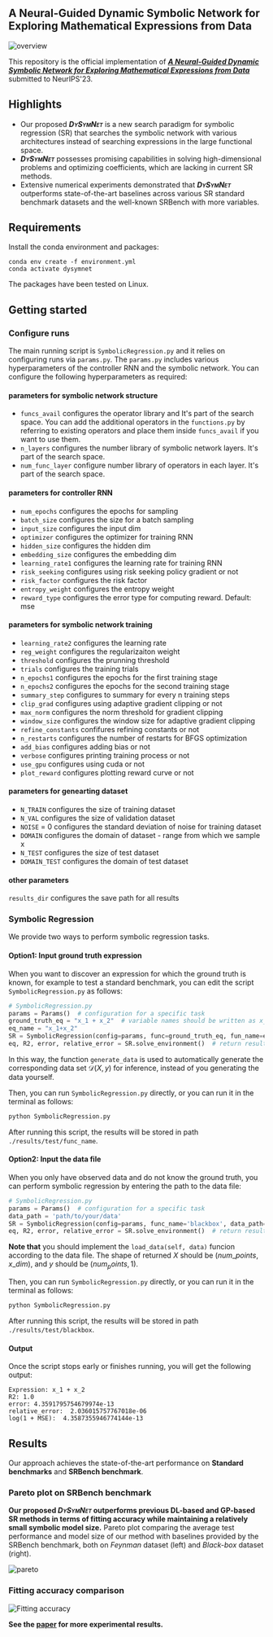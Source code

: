 ## A Neural-Guided Dynamic Symbolic Network for Exploring Mathematical Expressions from Data

![overview](img/Overview.png)

This repository is the official implementation of [***A Neural-Guided Dynamic Symbolic Network for Exploring Mathematical Expressions from Data***](https://openreview.net/forum?id=pTmrk4XPFx) submitted to NeurIPS'23.

## Highlights

- Our proposed ***<span style="font-variant: small-caps;">DySymNet</span>*** is a new search paradigm for symbolic regression (SR) that searches the symbolic network with various architectures instead of searching expressions in the large functional space.
- ***<span style="font-variant: small-caps;">DySymNet</span>*** possesses promising capabilities in solving high-dimensional problems and optimizing coefficients, which are lacking in current SR methods.
- Extensive numerical experiments demonstrated that ***<span style="font-variant: small-caps;">DySymNet</span>*** outperforms state-of-the-art baselines across various SR standard benchmark datasets and the well-known SRBench with more variables.

## Requirements

Install the conda environment and packages:

```setup
conda env create -f environment.yml
conda activate dysymnet
```

The packages have been tested on Linux.

## Getting started

### Configure runs

The main running script is `SymbolicRegression.py` and it relies on configuring runs via `params.py`. The `params.py` includes various hyperparameters of the controller RNN and the symbolic network. You can configure the following hyperparameters as required:

#### parameters for symbolic network structure

- `funcs_avail`  configures the operator library and It's part of the search space. You can add the additional operators in the `functions.py` by referring to existing operators and place them inside `funcs_avail`  if you want to use them.
- `n_layers` configures the number library of symbolic network layers. It's part of the search space.
- `num_func_layer` configure number library of operators in each layer. It's part of the search space.

#### parameters for controller RNN

- `num_epochs`  configures the epochs for sampling
- `batch_size`  configures the size for a batch sampling
- `input_size`  configures the input dim
- `optimizer`  configures the optimizer for training RNN
- `hidden_size`  configures the hidden dim
- `embedding_size`  configures the embedding dim
- `learning_rate1`  configures the learning rate for training RNN
- `risk_seeking`  configures using risk seeking policy gradient or not
- `risk_factor`  configures the risk factor
- `entropy_weight`  configures the entropy weight
- `reward_type`  configures the error type for computing reward. Default: mse

#### parameters for symbolic network training

- `learning_rate2` configures the learning rate
- `reg_weight`  configures the regularizaiton weight
- `threshold`  configures the prunning threshold
- `trials`  configures the training trials
- `n_epochs1`  configures the epochs for the first training stage
- `n_epochs2`  configures the epochs for the second training stage
- `summary_step`  configures to summary for every n training steps
- `clip_grad`  configures using adaptive gradient clipping or not
- `max_norm` configures the norm threshold for gradient clipping
- `window_size`  configures the window size for adaptive gradient clipping
- `refine_constants`  confifures refining constants or not
- `n_restarts`  configures the number of restarts for BFGS optimization
- `add_bias`  configures adding bias or not
- `verbose`  configures printing training process or not
- `use_gpu`  configures using cuda or not
- `plot_reward`  configures plotting reward curve or not

#### parameters for genearting dataset

- `N_TRAIN`  configures the size of training dataset
- `N_VAL`  configures the size of validation dataset
- `NOISE` = 0  configures the standard deviation of noise for training dataset
- `DOMAIN`  configures the domain of dataset - range from which we sample x
- `N_TEST`  configures the size of test dataset
- `DOMAIN_TEST`  configures the domain of test dataset

#### other parameters

`results_dir` configures the save path for all results

### Symbolic Regression

We provide two ways to perform symbolic regression tasks.

#### Option1: Input ground truth expression

When you want to discover an expression for which the ground truth is known, for example to test a standard benchmark, you can edit the script `SymbolicRegression.py`  as follows:

```python
# SymbolicRegression.py
params = Params()  # configuration for a specific task
ground_truth_eq = "x_1 + x_2"  # variable names should be written as x_i, where i>=1.
eq_name = "x_1+x_2"
SR = SymbolicRegression(config=params, func=ground_truth_eq, fun_name=eq_name)  # A new folder named "func_name" will be created to store the result files.
eq, R2, error, relative_error = SR.solve_environment()  # return results
```

In this way, the function `generate_data` is used to automatically generate the corresponding data set $\mathcal{D}(X, y)$ for inference, instead of you generating the data yourself.

Then, you can run `SymbolicRegression.py` directly, or you can run it in the terminal as follows:

```python
python SymbolicRegression.py
```

After running this script, the results will be stored in path `./results/test/func_name`.

#### Option2: Input the data file

When you only have observed data and do not know the ground truth, you can perform symbolic regression by entering the path to the data file:

```python
# SymbolicRegression.py
params = Params()  # configuration for a specific task
data_path = 'path/to/your/data'
SR = SymbolicRegression(config=params, func_name='blackbox', data_path=data_path)  # you can rename the func_name as any other you want.
eq, R2, error, relative_error = SR.solve_environment()  # return results
```

**Note that** you should implement the `load_data(self, data)` funcion according to the data file. The shape  of returned $X$ should be $(num\_points, x\_dim)$, and $y$ should be $(num_points, 1)$.

Then, you can run `SymbolicRegression.py` directly, or you can run it in the terminal as follows:

```python
python SymbolicRegression.py
```

After running this script, the results will be stored in path `./results/test/blackbox`.

#### Output

Once the script stops early or finishes running, you will get the following output:

```
Expression: x_1 + x_2
R2: 1.0
error: 4.3591795754679974e-13
relative_error:  2.036015757767018e-06
log(1 + MSE):  4.3587355946774144e-13
```



## Results

Our approach achieves the state-of-the-art  performance on **Standard benchmarks** and **SRBench benchmark**.

### Pareto plot on SRBench benchmark

**Our proposed *<span style="font-variant: small-caps;">DySymNet</span>* outperforms previous DL-based and GP-based SR methods in terms of fitting accuracy while maintaining a relatively small symbolic model size.** Pareto plot comparing the average test performance and model size of our method with baselines provided by the SRBench benchmark, both on *Feynman* dataset (left) and *Black-box* dataset (right).

![pareto](img/Pareto_DySymNet.png)

### Fitting accuracy comparison

![Fitting accuracy](img/Fitting_accuracy.png)

**See the [paper](https://openreview.net/forum?id=pTmrk4XPFx) for more experimental results.**
